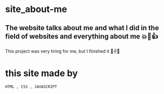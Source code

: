# site_about-me
## The website talks about me and what I did in the field of websites and everything about me 💥🙌👍
This project was very tiring for me, but I finished it 🤘✌💪
# this site made by
```bash
HTML , CSS , JAVASCRIPT
```
